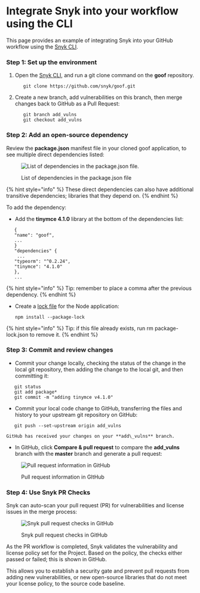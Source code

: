 # Integrate Snyk into your workflow using the CLI

This page provides an example of integrating Snyk into your GitHub workflow using the [Snyk CLI](../../).

### Step 1: Set up the environment

1.  Open the [Snyk CLI](../../), and run a git clone command on the **goof** repository.

    ```
       git clone https://github.com/snyk/goof.git
    ```
2.  Create a new branch, add vulnerabilities on this branch, then merge changes back to GitHub as a Pull Request:

    ```
       git branch add_vulns
       git checkout add_vulns
    ```

### Step 2: Add an open-source dependency

Review the **package.json** manifest file in your cloned goof application, to see multiple direct dependencies listed:

<figure><img src="../../../../.gitbook/assets/dependencies.png" alt="List of dependencies in the package.json file."><figcaption><p>List of dependencies in the package.json file</p></figcaption></figure>

{% hint style="info" %}
These direct dependencies can also have additional transitive dependencies; libraries that they depend on.
{% endhint %}

To add the dependency:

* Add the **tinymce 4.1.0** library at the bottom of the dependencies list:

```
   {
   "name": "goof",
   ...
   }
   "dependencies" {
    ...
   "typeorm": "^0.2.24",
   "tinymce": "4.1.0"
   },
   ...
```

{% hint style="info" %}
Tip: remember to place a comma after the previous dependency.
{% endhint %}

*   Create a [lock file](https://docs.npmjs.com/files/package-lock.json) for the Node application:

    ```
    npm install --package-lock
    ```

{% hint style="info" %}
Tip: if this file already exists, run rm package-lock.json to remove it.
{% endhint %}

### Step 3: Commit and review changes

* Commit your change locally, checking the status of the change in the local git repository, then adding the change to the local git, and then committing it:

```
   git status
   git add package*
   git commit -m "adding tinymce v4.1.0"
```

* Commit your local code change to GitHub, transferring the files and history to your upstream git repository on GitHub:

```
   git push --set-upstream origin add_vulns
```

```
GitHub has received your changes on your **add\_vulns** branch.
```

* In GitHub, click **Compare & pull request** to compare the **add\_vulns** branch with the **master** branch and generate a pull request:

<figure><img src="../../../../.gitbook/assets/click-compare.png" alt="Pull request information in GitHub"><figcaption><p>Pull request information in GItHub</p></figcaption></figure>

### Step 4: Use Snyk PR Checks

Snyk can auto-scan your pull request (PR) for vulnerabilities and license issues in the merge process:

<figure><img src="../../../../.gitbook/assets/snyk_vuln_lic_check (1).png" alt="Snyk pull request checks in GitHub"><figcaption><p>Snyk pull request checks in GitHub</p></figcaption></figure>

As the PR workflow is completed, Snyk validates the vulnerability and license policy set for the Project. Based on the policy, the checks either passed or failed; this is shown in GitHub.

This allows you to establish a security gate and prevent pull requests from adding new vulnerabilities, or new open-source libraries that do not meet your license policy, to the source code baseline.
